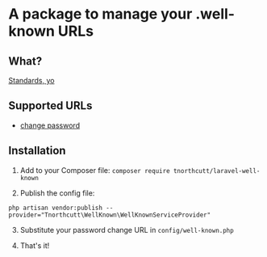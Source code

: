 # A package to manage your .well-known URLs

## What?
[Standards, yo](https://www.ietf.org/rfc/rfc5785.txt)

## Supported URLs
- [change password](https://wicg.github.io/change-password-url/index.html)

## Installation

1. Add to your Composer file: `composer require tnorthcutt/laravel-well-known`

2. Publish the config file: 
```
php artisan vendor:publish --provider="Tnorthcutt\WellKnown\WellKnownServiceProvider"
```

3. Substitute your password change URL in `config/well-known.php`

4. That's it!
